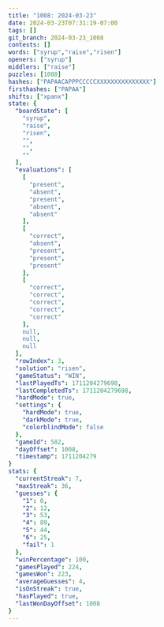 ```yaml
---
title: "1008: 2024-03-23"
date: 2024-03-23T07:31:19-07:00
tags: []
git_branch: 2024-03-23_1008
contests: []
words: ["syrup","raise","risen"]
openers: ["syrup"]
middlers: ["raise"]
puzzles: [1008]
hashes: ["PAPAACAPPPCCCCCXXXXXXXXXXXXXXX"]
firsthashes: ["PAPAA"]
shifts: ["xpanx"]
state: {
  "boardState": [
    "syrup",
    "raise",
    "risen",
    "",
    "",
    ""
  ],
  "evaluations": [
    [
      "present",
      "absent",
      "present",
      "absent",
      "absent"
    ],
    [
      "correct",
      "absent",
      "present",
      "present",
      "present"
    ],
    [
      "correct",
      "correct",
      "correct",
      "correct",
      "correct"
    ],
    null,
    null,
    null
  ],
  "rowIndex": 3,
  "solution": "risen",
  "gameStatus": "WIN",
  "lastPlayedTs": 1711204279698,
  "lastCompletedTs": 1711204279698,
  "hardMode": true,
  "settings": {
    "hardMode": true,
    "darkMode": true,
    "colorblindMode": false
  },
  "gameId": 582,
  "dayOffset": 1008,
  "timestamp": 1711204279
}
stats: {
  "currentStreak": 7,
  "maxStreak": 36,
  "guesses": {
    "1": 0,
    "2": 12,
    "3": 53,
    "4": 89,
    "5": 44,
    "6": 25,
    "fail": 1
  },
  "winPercentage": 100,
  "gamesPlayed": 224,
  "gamesWon": 223,
  "averageGuesses": 4,
  "isOnStreak": true,
  "hasPlayed": true,
  "lastWonDayOffset": 1008
}
---
```

<!-- more -->
